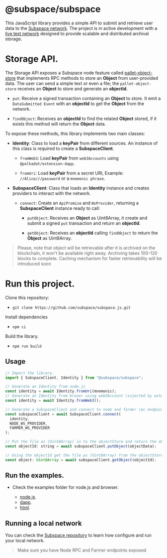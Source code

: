 # @subspace/subspace

This JavaScript library provides a simple API to submit and retrieve user data to the [Subspace network](https://subspace.network/). The project is in active development with a [live test network](https://polkadot.js.org/apps/?rpc=wss%3A%2F%2Ftest-rpc.subspace.network#/explorer) designed to provide scalable and distributed archival storage.

# Storage API.

The Storage API exposes a Subspace node feature called [pallet-object-store](https://github.com/subspace/subspace/tree/main/crates/pallet-object-store) that implements RPC methods to store an **Object** from user-provided data. The user can send a simple text or even a file; the `pallet-object-store` receives an **Object** to store and generate an **objectId**.

- `put`: Receive a signed transaction containing an **Object** to store. It emit a `DataSubmitted Event` with an **objectId** to get the **Object** from the network.

- `findObject`: Receives an **objectId** to find the related **Object** stored, if it exists this method will return the **Object** data.

To expose these methods, this library implements two main classes:

- **Identity**: Class to load a **keyPair** from different sources. An instance of this class is required to create a **SubspaceClient**.

  - `fromWeb3`: Load **keyPair** from `web3Accounts` using `@polkadot/extension-dapp`.

  - `fromUri`: Load **keyPair** from a secret URI, Example: `//Alice///password` or a `mnemonic phrase`.

- **SubspaceClient**: Class that loads an **Identity** instance and creates providers to interact with the network.

  - `connect`: Create an `ApiPromise` and `WsProvider`, returning a **SubspaceClient** instance ready to call:

    - `putObject`: Receives an **Object** as Uint8Array, it create and submit a signed `put` transaction and return an **objectId**.

    - `getObject`: Receives an **objectId** calling `findObject` to return the **Object** as Uint8Array.

> Please, note that object will be retrievable after it is archived on the blockchain, it won't be available right away. Archiving takes 100-120 blocks to complete. Caching mechanism for faster retrievability will be introduced soon

# Run this project.

Clone this repository:

- `git clone https://github.com/subspace/subspace.js.git`

Install dependencies

- `npm ci`

Build the library.

- `npm run build`

## Usage

```javascript
// Import the library.
import { SubspaceClient, Identity } from "@subspace/subspace";

// Generate an Identity from node.js
const identity = await Identity.fromUri(mnemonic);
// Generate an Identity from broser using web3Account (injected by extension)
const identity = await Identity.fromWeb3();

// Generate a SubspaceClient and connect to node and farmer rpc endpoints.
const subspaceClient = await SubspaceClient.connect(
  identity,
  NODE_WS_PROVIDER,
  FARMER_WS_PROVIDER
);

// Put the file as (Uint8Array) in to the objectStore and return the objectId
const objectId: string = await subspaceClient.putObject(objectData);

// Using the objectId get the file as (Uint8Array) from the objectStore.
const object: Uint8Array = await subspaceClient.getObject(objectId);
```

## Run the examples.

- Check the examples folder for node.js and browser.

  - [node.js](./examples/ts-node).
  - [dapp](./examples/dapp).
  - [html](./examples/html).

## Running a local network

You can check the [Subspace repository](https://github.com/subspace/subspace) to learn how configure and run your local network.
> Make sure you have Node RPC and Farmer endpoints exposed
